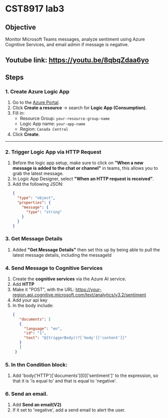 # CST8917 lab3

## Objective
Monitor Microsoft Teams messages, analyze sentiment using Azure Cognitive Services, and email admin if message is negative.

## Youtube link: https://youtu.be/8qbqZdaa6yo

## Steps

### 1. **Create Azure Logic App**
1. Go to the [Azure Portal](https://portal.azure.com).
2. Click **Create a resource** → search for **Logic App (Consumption)**.
3. Fill in:
   - Resource Group: `your-resource-group-name`
   - Logic App name: `your-app-name`
   - Region: `Canada Central`
4. Click **Create**.
---

### 2. **Trigger Logic App via HTTP Request**
1. Before the logic app setup, make sure to click on **"When a new message is added to the chat or channel"** in teams, this allows you to grab the latest message.
2. In Logic App Designer, select **"When an HTTP request is received"**.
3. Add the following JSON:
   ```json
   {
     "type": "object",
     "properties": {
       "message": {
         "type": "string"
       }
     }
   }

### 3. Get Message Details
1. Added **"Get Message Details"** then set this up by being able to pull the latest message details, including the messageId
 
### 4. Send Message to Cognitive Services
1. Create the **cognitive services** via the Azure AI service.
2. Add **HTTP**
3. Make it "POST", with the URL: https://your-region.api.cognitive.microsoft.com/text/analytics/v3.2/sentiment
4. Add your api key
5. In the body include:
   ```json
   {
      "documents": [
      {
        "language": "en",
        "id": "1",
        "text": "@{triggerBody()?['body']['content']}"
      }
      ]
    }

### 5. In thn Condition block:
1. Add 'body('HTTP')['documents'][0]['sentiment']' to the expression, so that it is 'is equal to' and that is equal to 'negative'.

### 6. Send an email.
1. Add **Send an email(V2)**
2. If it set to 'negative', add a send email to alert the user. 
